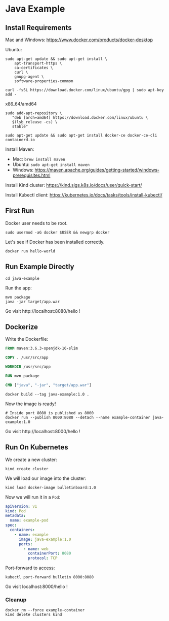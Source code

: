 # Java Example

## Install Requirements

Mac and Windows: https://www.docker.com/products/docker-desktop

Ubuntu:
```console
sudo apt-get update && sudo apt-get install \
    apt-transport-https \
    ca-certificates \
    curl \
    gnupg-agent \
    software-properties-common
```
```console
curl -fsSL https://download.docker.com/linux/ubuntu/gpg | sudo apt-key add -
```

x86_64/amd64

```console
sudo add-apt-repository \
   "deb [arch=amd64] https://download.docker.com/linux/ubuntu \
   $(lsb_release -cs) \
   stable"
```
```console
sudo apt-get update && sudo apt-get install docker-ce docker-ce-cli containerd.io
```

Install Maven:
 * Mac: `brew install maven`
 * Ubuntu: `sudo apt-get install maven`
 * Windows:  https://maven.apache.org/guides/getting-started/windows-prerequisites.html

Install Kind cluster: https://kind.sigs.k8s.io/docs/user/quick-start/

Install Kubectl client: https://kubernetes.io/docs/tasks/tools/install-kubectl/

## First Run

Docker user needs to be root.

```console
sudo usermod -aG docker $USER && newgrp docker
```


Let's see if Docker has been installed correctly.


```console
docker run hello-world
```

## Run Example Directly

```console
cd java-example
```

Run the app:
```console
mvn package
java -jar target/app.war
```

Go visit http://localhost:8080/hello !

## Dockerize

Write the Dockerfile:
```Dockerfile
FROM maven:3.6.3-openjdk-16-slim

COPY . /usr/src/app

WORKDIR /usr/src/app

RUN mvn package

CMD ["java", "-jar", "target/app.war"]
```

```console
docker build --tag java-example:1.0 .
```

Now the image is ready!
```console
# Inside port 8080 is published as 8000
docker run --publish 8000:8080 --detach --name example-container java-example:1.0
```

Go visit http://localhost:8000/hello !

## Run On Kubernetes

We create a new cluster:
```console
kind create cluster
```

We will load our image into the cluster:
```console
kind load docker-image bulletinboard:1.0
```

Now we will run it in a `Pod`:
```yaml
apiVersion: v1
kind: Pod
metadata:
  name: example-pod
spec:
  containers:
    - name: example
      image: java-example:1.0
      ports:
        - name: web
          containerPort: 8080
          protocol: TCP
```

Port-forward to access:
```console
kubectl port-forward bulletin 8000:8080
```

Go visit localhost:8000/hello !

### Cleanup

```console
docker rm --force example-container
kind delete clusters kind
```
